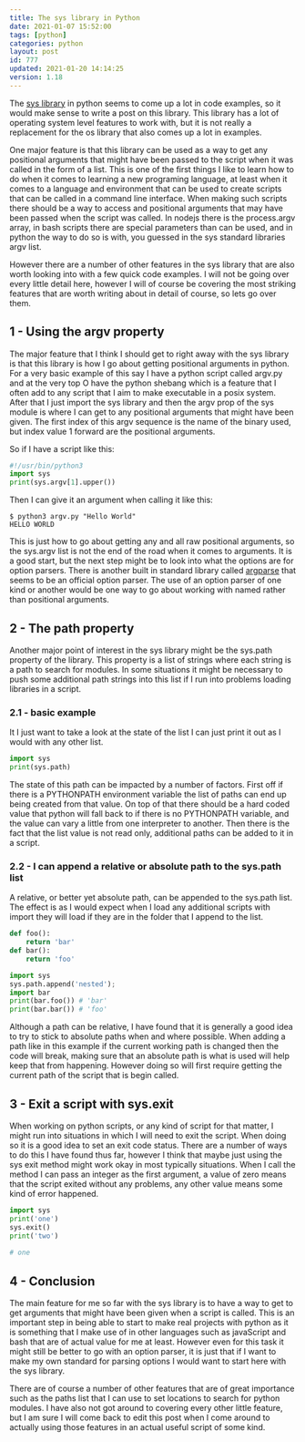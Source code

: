 ```yaml
---
title: The sys library in Python
date: 2021-01-07 15:52:00
tags: [python]
categories: python
layout: post
id: 777
updated: 2021-01-20 14:14:25
version: 1.18
---
```


The [sys library](https://docs.python.org/3.7/library/sys.html) in python seems to come up a lot in code examples, so it would make sense to write a post on this library. This library has a lot of operating system level features to work with, but it is not really a replacement for the os library that also comes up a lot in examples.

One major feature is that this library can be used as a way to get any positional arguments that might have been passed to the script when it was called in the form of a list. This is one of the first things I like to learn how to do when it comes to learning a new programing language, at least when it comes to a language and environment that can be used to create scripts that can be called in a command line interface. When making such scripts there should be a way to access and positional arguments that may have been passed when the script was called. In nodejs there is the process.argv array, in bash scripts there are special parameters than can be used, and in python the way to do so is with, you guessed in the sys standard libraries argv list.

However there are a number of other features in the sys library that are also worth looking into with a few quick code examples. I will not be going over every little detail here, however I will of course be covering the most striking features that are worth writing about in detail of course, so lets go over them.

<!-- more -->

## 1 - Using the argv property

The major feature that I think I should get to right away with the sys library is that this library is how I go about getting positional arguments in python. For a very basic example of this say I have a python script called argv.py and at the very top O have the python shebang which is a feature that I often add to any script that I aim to make executable in a posix system. After that I just import the sys library and then the argv prop of the sys module is where I can get to any positional arguments that might have been given. The first index of this argv sequence is the name of the binary used, but index value 1 forward are the positional arguments.

So if I have a script like this:

```python
#!/usr/bin/python3
import sys
print(sys.argv[1].upper())
```

Then I can give it an argument when calling it like this:

```
$ python3 argv.py "Hello World"
HELLO WORLD
```

This is just how to go about getting any and all raw positional arguments, so the sys.argv list is not the end of the road when it comes to arguments. It is a good start, but the next step might be to look into what the options are for option parsers. There is another built in standard library called [argparse](https://docs.python.org/3.7/library/argparse.html) that seems to be an official option parser. The use of an option parser of one kind or another would be one way to go about working with named rather than positional arguments.


## 2 - The path property

Another major point of interest in the sys library might be the sys.path property of the library. This property is a list of strings where each string is a path to search for modules. In some situations it might be necessary to push some additional path strings into this list if I run into problems loading libraries in a script.

### 2.1 - basic example

It I just want to take a look at the state of the list I can just print it out as I would with any other list.

```python
import sys
print(sys.path)
```

The state of this path can be impacted by a number of factors. First off if there is a PYTHONPATH environment variable the list of paths can end up being created from that value. On top of that there should be a hard coded value that python will fall back to if there is no PYTHONPATH variable, and the value can vary a little from one interpreter to another. Then there is the fact that the list value is not read only, additional paths can be added to it in a script.

### 2.2 - I can append a relative or absolute path to the sys.path list

A relative, or better yet absolute path, can be appended to the sys.path list. The effect is as I would expect when I load any additional scripts with import they will load if they are in the folder that I append to the list.

```python
def foo():
    return 'bar'
def bar():
    return 'foo'
```

```python
import sys
sys.path.append('nested');
import bar
print(bar.foo()) # 'bar'
print(bar.bar()) # 'foo'
```

Although a path can be relative, I have found that it is generally a good idea to try to stick to absolute paths when and where possible. When adding a path like in this example if the current working path is changed then the code will break, making sure that an absolute path is what is used will help keep that from happening. However doing so will first require getting the current path of the script that is begin called.

## 3 - Exit a script with sys.exit

When working on python scripts, or any kind of script for that matter, I might run into situations in which I will need to exit the script. When doing so it is a good idea to set an exit code status. There are a number of ways to do this I have found thus far, however I think that maybe just using the sys exit method might work okay in most typically situations. When I call the method I can pass an integer as the first argument, a value of zero means that the script exited without any problems, any other value means some kind of error happened.

```python
import sys
print('one')
sys.exit()
print('two')
 
# one
```

## 4 - Conclusion

The main feature for me so far with the sys library is to have a way to get to get arguments that might have been given when a script is called. This is an important step in being able to start to make real projects with python as it is something that I make use of in other languages such as javaScript and bash that are of actual value for me at least. However even for this task it might still be better to go with an option parser, it is just that if I want to make my own standard for parsing options I would want to start here with the sys library.

There are of course a number of other features that are of great importance such as the paths list that I can use to set locations to search for python modules. I have also not got around to covering every other little feature, but I am sure I will come back to edit this post when I come around to actually using those features in an actual useful script of some kind.
